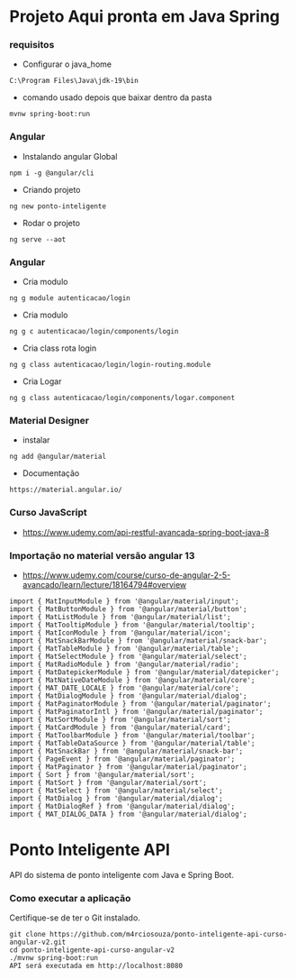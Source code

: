 # Projeto Aqui pronta em Java Spring

### requisitos

* Configurar o java_home
```
C:\Program Files\Java\jdk-19\bin
```

* comando usado depois que baixar dentro da pasta
```
mvnw spring-boot:run
```

### Angular
* Instalando angular Global
```
npm i -g @angular/cli
```

* Criando projeto
```
ng new ponto-inteligente
```

* Rodar o projeto
```
ng serve --aot
```

### Angular
* Cria modulo
```
ng g module autenticacao/login
```

* Cria modulo
```
ng g c autenticacao/login/components/login
```

* Cria class rota login
```
ng g class autenticacao/login/login-routing.module
```

* Cria Logar
```
ng g class autenticacao/login/components/logar.component
```
### Material Designer
* instalar
```
ng add @angular/material
```

* Documentação
```
https://material.angular.io/
```

### Curso JavaScript
* https://www.udemy.com/api-restful-avancada-spring-boot-java-8

### Importação no material versão angular 13
* https://www.udemy.com/course/curso-de-angular-2-5-avancado/learn/lecture/18164794#overview

```
import { MatInputModule } from '@angular/material/input';
import { MatButtonModule } from '@angular/material/button';
import { MatListModule } from '@angular/material/list';
import { MatTooltipModule } from '@angular/material/tooltip';
import { MatIconModule } from '@angular/material/icon';
import { MatSnackBarModule } from '@angular/material/snack-bar';
import { MatTableModule } from '@angular/material/table';
import { MatSelectModule } from '@angular/material/select';
import { MatRadioModule } from '@angular/material/radio';
import { MatDatepickerModule } from '@angular/material/datepicker';
import { MatNativeDateModule } from '@angular/material/core';
import { MAT_DATE_LOCALE } from '@angular/material/core';
import { MatDialogModule } from '@angular/material/dialog';
import { MatPaginatorModule } from '@angular/material/paginator';
import { MatPaginatorIntl } from '@angular/material/paginator';
import { MatSortModule } from '@angular/material/sort';
import { MatCardModule } from '@angular/material/card';
import { MatToolbarModule } from '@angular/material/toolbar';
import { MatTableDataSource } from '@angular/material/table';
import { MatSnackBar } from '@angular/material/snack-bar';
import { PageEvent } from '@angular/material/paginator';
import { MatPaginator } from '@angular/material/paginator';
import { Sort } from '@angular/material/sort';
import { MatSort } from '@angular/material/sort';
import { MatSelect } from '@angular/material/select';
import { MatDialog } from '@angular/material/dialog';
import { MatDialogRef } from '@angular/material/dialog';
import { MAT_DIALOG_DATA } from '@angular/material/dialog';
```

# Ponto Inteligente API
API do sistema de ponto inteligente com Java e Spring Boot.
### Como executar a aplicação
Certifique-se de ter o Git instalado.
```
git clone https://github.com/m4rciosouza/ponto-inteligente-api-curso-angular-v2.git
cd ponto-inteligente-api-curso-angular-v2
./mvnw spring-boot:run
API será executada em http://localhost:8080
```
